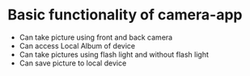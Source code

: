 # Basic functionality of camera-app
- Can take picture using front and back camera
- Can access Local Album of device 
- Can take pictures using flash light and without flash light
- Can save picture to local device
